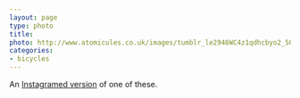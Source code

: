```yaml
---
layout: page
type: photo
title: 
photo: http://www.atomicules.co.uk/images/tumblr_le2946WC4z1qdhcbyo2_500.jpg
categories: 
- bicycles
---
```

An [Instagramed version](http://instagr.am/p/gAOi/) of one of these. 
